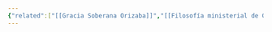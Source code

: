 ```yaml
---
{"related":["[[Gracia Soberana Orizaba]]","[[Filosofía ministerial de Gracia Soberana Orizaba]]","[[07 Convicciones para la dirección de la Iglesia]]","[[El avance del evangelio es nuestra meta]]","[[Santificación]]"],"tags":["Ministerial/Principios"],"dg-publish":true,"permalink":"/convicciones-centrales/ministerial/el-evangelio-debe-avanzar-en-el-corazon-de-cada-creyente/","dgPassFrontmatter":true}
---
```


